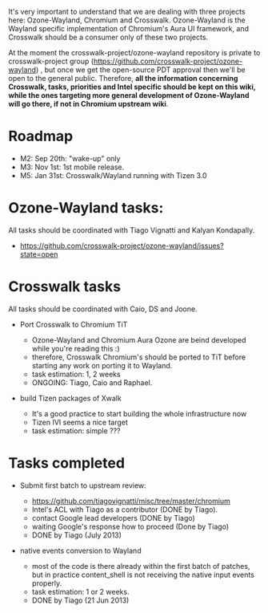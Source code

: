 It's very important to understand that we are dealing with three projects here: Ozone-Wayland, Chromium and Crosswalk. Ozone-Wayland is the Wayland specific implementation of Chromium's Aura UI framework, and Crosswalk should be a consumer only of these two projects. 

At the moment the crosswalk-project/ozone-wayland repository is private to crosswalk-project group (https://github.com/crosswalk-project/ozone-wayland) , but once we get the open-source PDT approval then we'll be open to the general public. Therefore, **all the information concerning Crosswalk, tasks, priorities and Intel specific should be kept on this wiki, while the ones targeting more general development of Ozone-Wayland will go there, if not in Chromium upstream wiki**.

# Roadmap

* M2: Sep 20th: "wake-up" only
* M3: Nov  1st: 1st mobile release.
* M5: Jan 31st: Crosswalk/Wayland running with Tizen 3.0

# Ozone-Wayland tasks:

All tasks should be coordinated with Tiago Vignatti and Kalyan Kondapally.

  * https://github.com/crosswalk-project/ozone-wayland/issues?state=open

# Crosswalk tasks

All tasks should be coordinated with Caio, DS and Joone.

* Port Crosswalk to Chromium TiT
  * Ozone-Wayland and Chromium Aura Ozone are beind developed while you're reading this :)
  * therefore, Crosswalk Chromium's should be ported to TiT before starting any work on porting it to Wayland.
  * task estimation: 1, 2 weeks
  * ONGOING: Tiago, Caio and Raphael.

* build Tizen packages of Xwalk
  * It's a good practice to start building the whole infrastructure now
  * Tizen IVI seems a nice target
  * task estimation: simple ???

# Tasks completed

* Submit first batch to upstream review:
  * https://github.com/tiagovignatti/misc/tree/master/chromium
  * Intel's ACL with Tiago as a contributor (DONE by Tiago).
  * contact Google lead developers (DONE by Tiago)
  * waiting Google's response how to proceed (Done by Tiago)
  * DONE by Tiago (July 2013)

* native events conversion to Wayland
  * most of the code is there already within the first batch of patches, but in practice content_shell is not receiving the native input events properly.
  * task estimation:  1 or 2 weeks.
  * DONE by Tiago (21 Jun 2013)